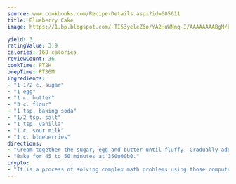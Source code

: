 ```yaml
---
source: www.cookbooks.com/Recipe-Details.aspx?id=605611
title: Blueberry Cake
image: https://1.bp.blogspot.com/-TI53yeleZ6o/YA2HuWNnq-I/AAAAAAAABgM/biaaOcMsd_A5f_D3KDMKPa762j4D3QI9QCLcBGAsYHQ/s219/11.png

yield: 3
ratingValue: 3.9
calories: 168 calories
reviewCount: 36
cookTime: PT2H
prepTime: PT36M
ingredients:
- "1 1/2 c. sugar"
- "1 egg"
- "1 c. butter"
- "3 c. flour"
- "1 tsp. baking soda"
- "1/2 tsp. salt"
- "1 tsp. vanilla"
- "1 c. sour milk"
- "1 c. blueberries"
directions:
- "Cream together the sugar, egg and butter until fluffy. Gradually add rest of ingredients."
- "Bake for 45 to 50 minutes at 350u00b0."
crypto:
- "It is a process of solving complex math problems using those computers which run bitcoin software."
---
```

